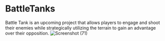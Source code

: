 # BattleTanks
Battle Tank is an upcoming project that allows players to engage and shoot their enemies while strategically utilizing the terrain to gain an advantage over their opposition.
![Screenshot (71)](https://user-images.githubusercontent.com/35023765/185008942-775b441b-203e-4d74-8d20-ce068b22d857.png)

